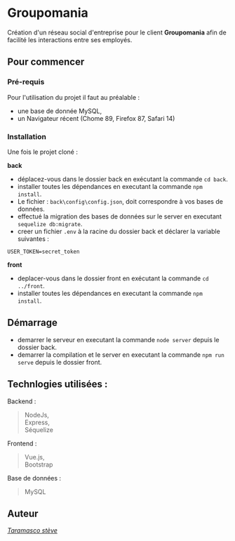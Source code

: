 # Groupomania


Création d'un réseau social d'entreprise pour le client **Groupomania** afin de facilité les interactions entre ses employés.

## Pour commencer


### Pré-requis

Pour l'utilisation du projet il faut au préalable :  
- une base de donnée MySQL,  
- un Navigateur récent (Chome 89, Firefox 87, Safari 14)

### Installation

 Une fois le projet cloné :  

 **back**
- déplacez-vous dans le dossier back en exécutant la commande `cd back`.
- installer toutes les dépendances en executant la commande `npm install`.
- Le fichier : `back\config\config.json`, doit correspondre à vos bases de données.
- effectué la migration des bases de données sur le server en executant `sequelize db:migrate`.
- creer un fichier `.env` à la racine du dossier back et déclarer la variable suivantes :  
```
USER_TOKEN=secret_token
```
**front**

- deplacer-vous dans le dossier front en exécutant la commande `cd ../front`.
- installer toutes les dépendances en executant la commande `npm install`.

## Démarrage

- demarrer le serveur en executant la commande `node server` depuis le dossier back.
- demarrer la compilation et le server en executant la commande `npm run serve` depuis le dossier front.

## Technlogies utilisées :

Backend :
> NodeJs,  
> Express,  
> Séquelize

Frontend :
> Vue.js,  
> Bootstrap

Base de données :
> MySQL

## Auteur

*[Taramasco stève](https://github.com/steve-taramasco/groupomania)*